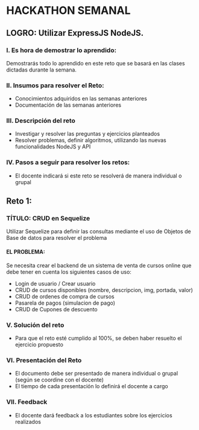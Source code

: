 # HACKATHON SEMANAL

## LOGRO: Utilizar ExpressJS NodeJS. 

### I.	Es hora de demostrar lo aprendido:
Demostrarás todo lo aprendido en este reto que se basará en las clases dictadas durante la semana.
### II.	Insumos para resolver el Reto:
- Conocimientos adquiridos en las semanas anteriores
- Documentación de las semanas anteriores

### III.	Descripción del reto
- Investigar y resolver las preguntas y ejercicios planteados
- Resolver problemas, definir algoritmos, utilizando las nuevas funcionalidades NodeJS y API

### IV.	Pasos a seguir para resolver los retos: 

- El docente indicará si este reto se resolverá de manera individual o grupal

## Reto 1:

### TÍTULO: CRUD en Sequelize
Utilizar Sequelize para definir las consultas mediante el uso de Objetos de Base de datos para resolver el problema
#### EL PROBLEMA: 

Se necesita crear el backend de un sistema de venta de cursos online que debe tener en cuenta los siguientes casos de uso:

- Login de usuario / Crear usuario
- CRUD de cursos disponibles (nombre, descripcion, img, portada, valor)
- CRUD de ordenes de compra de cursos
- Pasarela de pagos (simulacion de pago)
- CRUD de Cupones de descuento


### V.	Solución del reto
- Para que el reto esté cumplido al 100%, se deben haber resuelto el ejercicio propuesto

### VI.	Presentación del Reto
- El documento debe ser presentado de manera individual o grupal (según se coordine con el docente)
- El tiempo de cada presentación lo definirá el docente a cargo

### VII.	Feedback
- El docente dará feedback a los estudiantes sobre los ejercicios realizados
